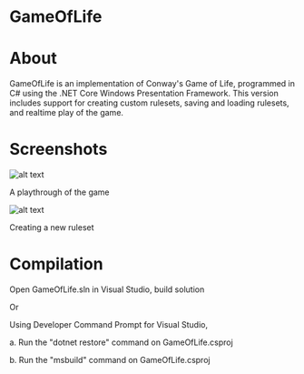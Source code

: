 # GameOfLife

# About
GameOfLife is an implementation of Conway's Game of Life, programmed in C# using the .NET Core Windows Presentation Framework. 
This version includes support for creating custom rulesets, saving and loading rulesets, and realtime play of the game.

# Screenshots
![alt text](https://user-images.githubusercontent.com/42303925/88114800-b5880a00-cb82-11ea-9f5f-777b272a060f.PNG)

A playthrough of the game

![alt text](https://user-images.githubusercontent.com/42303925/88114866-d81a2300-cb82-11ea-900b-658b5b334fc4.PNG)

Creating a new ruleset

# Compilation

Open GameOfLife.sln in Visual Studio, build solution 

Or

Using Developer Command Prompt for Visual Studio,

a. Run the "dotnet restore" command on GameOfLife.csproj

b. Run the "msbuild" command on GameOfLife.csproj
